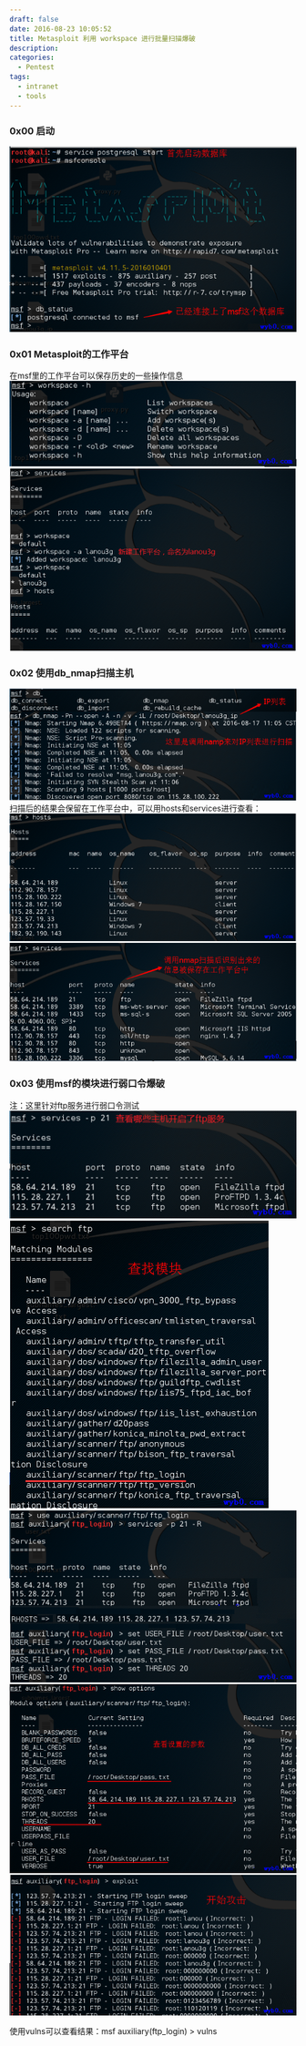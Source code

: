 ```yaml
---
draft: false
date: 2016-08-23 10:05:52
title: Metasploit 利用 workspace 进行批量扫描爆破
description: 
categories:
  - Pentest
tags:
  - intranet
  - tools
---
```



### 0x00 启动
![启动msf](/img/post/msf_start.png)

### 0x01 Metasploit的工作平台
在msf里的工作平台可以保存历史的一些操作信息
![msf工作平台的帮助信息](/img/post/msf_workspace_h.png)
![创建新的工作平台](/img/post/msf_workspace.png)

### 0x02 使用db_nmap扫描主机
![扫描lanou3g的ip信息](/img/post/msf_nmap_lanou3g_ip.png)
扫描后的结果会保留在工作平台中，可以用hosts和services进行查看：
![查看主机列表](/img/post/msf_hosts.png)
![查看服务](/img/post/msf_services.png)

### 0x03 使用msf的模块进行弱口令爆破
注：这里针对ftp服务进行弱口令测试
![查看都有那个主机开启了21端口](/img/post/msf_services_p_21.png)
![查找用于ftp爆破的模块](/img/post/msf_search_module.png)
![使用模块并设置参数](/img/post/msf_use_module_and_set.png)
![查看设置的参数](/img/post/msf_use_show_options.png)
![开始攻击](/img/post/msf_start_attack_ftp.png)

使用vulns可以查看结果：msf auxiliary(ftp_login) > vulns 
